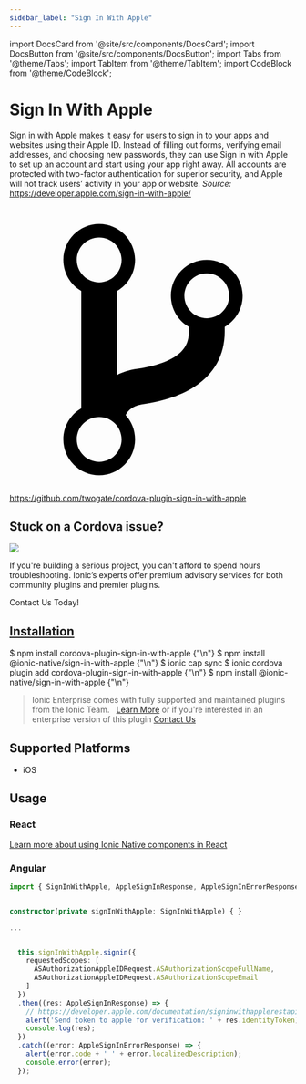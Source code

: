 ```yaml
---
sidebar_label: "Sign In With Apple"
---
```



import DocsCard from '@site/src/components/DocsCard';
import DocsButton from '@site/src/components/DocsButton';
import Tabs from '@theme/Tabs';
import TabItem from '@theme/TabItem';
import CodeBlock from '@theme/CodeBlock';

# Sign In With Apple


Sign in with Apple makes it easy for users to sign in to your apps and websites using their Apple ID.
Instead of filling out forms, verifying email addresses, and choosing new passwords,
they can use Sign in with Apple to set up an account and start using your app right away.
All accounts are protected with two-factor authentication for superior security,
and Apple will not track users’ activity in your app or website.
*Source:* https://developer.apple.com/sign-in-with-apple/


<p><a href="https://github.com/twogate/cordova-plugin-sign-in-with-apple" target="_blank" rel="noopener" className="git-link">
  <svg viewBox="0 0 512 512"><path d="M416 160c0-35.3-28.7-64-64-64s-64 28.7-64 64c0 23.7 12.9 44.3 32 55.4v8.6c0 19.9-7.8 33.7-25.3 44.9-15.4 9.8-38.1 17.1-67.5 21.5-14 2.1-25.7 6-35.2 10.7V151.4c19.1-11.1 32-31.7 32-55.4 0-35.3-28.7-64-64-64S96 60.7 96 96c0 23.7 12.9 44.3 32 55.4v209.2c-19.1 11.1-32 31.7-32 55.4 0 35.3 28.7 64 64 64s64-28.7 64-64c0-16.6-6.3-31.7-16.7-43.1 1.9-4.9 9.7-16.3 29.4-19.3 38.8-5.8 68.9-15.9 92.3-30.8 36-22.8 55-57 55-98.8v-8.6c19.1-11.1 32-31.7 32-55.4zM160 56c22.1 0 40 17.9 40 40s-17.9 40-40 40-40-17.9-40-40 17.9-40 40-40zm0 400c-22.1 0-40-17.9-40-40s17.9-40 40-40 40 17.9 40 40-17.9 40-40 40zm192-256c-22.1 0-40-17.9-40-40s17.9-40 40-40 40 17.9 40 40-17.9 40-40 40z"></path></svg> https://github.com/twogate/cordova-plugin-sign-in-with-apple
</a></p>

<h2>Stuck on a Cordova issue?</h2>
<DocsCard className="cordova-ee-card" header="Don't waste precious time on plugin issues." href="https://ionicframework.com/sales?product_of_interest=Ionic%20Native">
  <div>
    <img src="/docs/icons/native-cordova-bot.png" class="cordova-ee-img" />
    <p>If you're building a serious project, you can't afford to spend hours troubleshooting. Ionic’s experts offer premium advisory services for both community plugins and premier plugins.</p>
    <DocsButton className="native-ee-detail">Contact Us Today!</DocsButton>
  </div>
</DocsCard>


<h2 id="installation">
  <a href="#installation">Installation</a>
</h2>
<Tabs defaultValue="Capacitor" values={[
  {value: 'Capacitor', label: 'Capacitor'},
  {value: 'Cordova', label: 'Cordova'},
  {value: 'Enterprise', label: 'Enterprise'},
]}>
  <TabItem value="Capacitor">
    <CodeBlock className="language-shell">
      $ npm install cordova-plugin-sign-in-with-apple {"\n"}
      $ npm install @ionic-native/sign-in-with-apple {"\n"}
      $ ionic cap sync
    </CodeBlock>
  </TabItem>
  <TabItem value="Cordova">
    <CodeBlock className="language-shell">
      $ ionic cordova plugin add cordova-plugin-sign-in-with-apple {"\n"}
      $ npm install @ionic-native/sign-in-with-apple {"\n"}
    </CodeBlock>
  </TabItem>
  <TabItem value="Enterprise">
    <blockquote>Ionic Enterprise comes with fully supported and maintained plugins from the Ionic Team. &nbsp;
      <a class="btn" href="https://ionic.io/docs/premier-plugins">Learn More</a> or if you're interested in an enterprise version of this plugin <a class="btn" href="https://ionicframework.com/sales?product_of_interest=Ionic%20Enterprise%20Engine">Contact Us</a></blockquote>
  </TabItem>
</Tabs>

## Supported Platforms
  
- iOS

## Usage

### React

[Learn more about using Ionic Native components in React](../native-community.md#react)
  

### Angular


```typescript
import { SignInWithApple, AppleSignInResponse, AppleSignInErrorResponse, ASAuthorizationAppleIDRequest } from '@ionic-native/sign-in-with-apple/ngx';


constructor(private signInWithApple: SignInWithApple) { }

...


  this.signInWithApple.signin({
    requestedScopes: [
      ASAuthorizationAppleIDRequest.ASAuthorizationScopeFullName,
      ASAuthorizationAppleIDRequest.ASAuthorizationScopeEmail
    ]
  })
  .then((res: AppleSignInResponse) => {
    // https://developer.apple.com/documentation/signinwithapplerestapi/verifying_a_user
    alert('Send token to apple for verification: ' + res.identityToken);
    console.log(res);
  })
  .catch((error: AppleSignInErrorResponse) => {
    alert(error.code + ' ' + error.localizedDescription);
    console.error(error);
  });

```

